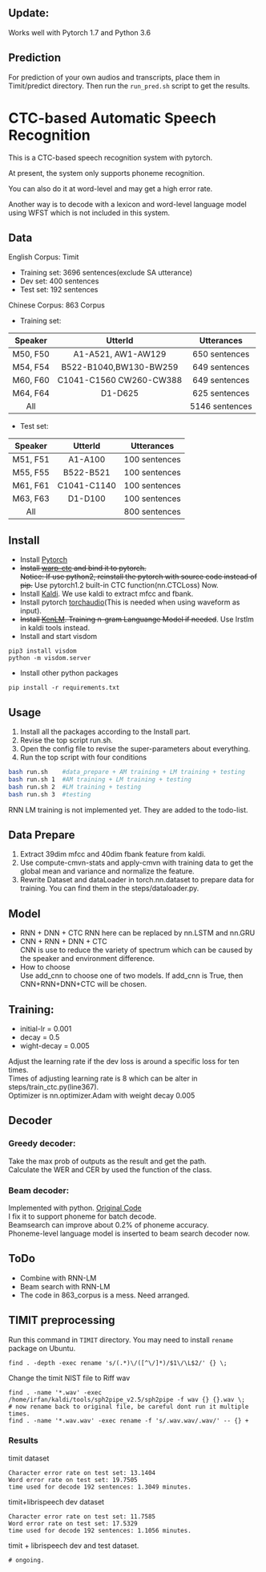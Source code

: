 ## Update:
Works well with Pytorch 1.7 and Python 3.6

## Prediction
For prediction of your own audios and transcripts, place them in Timit/predict directory. Then run the
`run_pred.sh` script to get the results.

# CTC-based Automatic Speech Recognition
This is a CTC-based speech recognition system with pytorch.

At present, the system only supports phoneme recognition.  

You can also do it at word-level and may get a high error rate.

Another way is to decode with a lexicon and word-level language model using WFST which is not included in this system.

## Data
English Corpus: Timit
- Training set: 3696 sentences(exclude SA utterance)
- Dev set: 400 sentences
- Test set: 192 sentences

Chinese Corpus: 863 Corpus
- Training set:
  
|  Speaker |          UtterId         |   Utterances  |  
|   :-:    |           :-:            |      :-:      |  
| M50, F50 |   A1-A521, AW1-AW129     | 650 sentences |    
| M54, F54 | B522-B1040,BW130-BW259   | 649 sentences |   
| M60, F60 | C1041-C1560  CW260-CW388 | 649 sentences |   
| M64, F64 |         D1-D625          | 625 sentences |  
|   All    |                          |5146 sentences |   

- Test set:  

|  Speaker |   UtterId   |   Utterances  |  
|   :-:    |     :-:     |      :-:      |
| M51, F51 |   A1-A100   | 100 sentences | 
| M55, F55 |  B522-B521  | 100 sentences | 
| M61, F61 | C1041-C1140 | 100 sentences | 
| M63, F63 |   D1-D100   | 100 sentences | 
|   All    |             | 800 sentences |

## Install
- Install [Pytorch](http://pytorch.org/)
- ~~Install [warp-ctc](https://github.com/SeanNaren/warp-ctc) and bind it to pytorch.~~  
    ~~Notice: If use python2, reinstall the pytorch with source code instead of pip.~~
    Use pytorch1.2 built-in CTC function(nn.CTCLoss) Now.
- Install [Kaldi](https://github.com/kaldi-asr/kaldi). We use kaldi to extract mfcc and fbank.
- Install pytorch [torchaudio](https://github.com/pytorch/audio.git)(This is needed when using waveform as input).
- ~~Install [KenLM](https://github.com/kpu/kenlm). Training n-gram Languange Model if needed~~.
    Use Irstlm in kaldi tools instead.
- Install and start visdom
```
pip3 install visdom
python -m visdom.server
```
- Install other python packages
```
pip install -r requirements.txt
```

## Usage
1. Install all the packages according to the Install part.  
2. Revise the top script run.sh.  
4. Open the config file to revise the super-parameters about everything.  
5. Run the top script with four conditions
```bash
bash run.sh    #data_prepare + AM training + LM training + testing
bash run.sh 1  #AM training + LM training + testing
bash run.sh 2  #LM training + testing
bash run.sh 3  #testing
```
RNN LM training is not implemented yet. They are added to the todo-list.  

## Data Prepare
1. Extract 39dim mfcc and 40dim fbank feature from kaldi. 
2. Use compute-cmvn-stats and apply-cmvn with training data to get the global mean and variance and normalize the feature. 
3. Rewrite Dataset and dataLoader in torch.nn.dataset to prepare data for training. You can find them in the steps/dataloader.py.

## Model
- RNN + DNN + CTC 
    RNN here can be replaced by nn.LSTM and nn.GRU
- CNN + RNN + DNN + CTC  
    CNN is use to reduce the variety of spectrum which can be caused by the speaker and environment difference.
- How to choose  
    Use add_cnn to choose one of two models. If add_cnn is True, then CNN+RNN+DNN+CTC will be chosen.

## Training:
- initial-lr = 0.001
- decay = 0.5
- wight-decay = 0.005   

Adjust the learning rate if the dev loss is around a specific loss for ten times.  
Times of adjusting learning rate is 8 which can be alter in steps/train_ctc.py(line367).  
Optimizer is nn.optimizer.Adam with weight decay 0.005 

## Decoder
### Greedy decoder:
Take the max prob of outputs as the result and get the path.  
Calculate the WER and CER by used the function of the class.
### Beam decoder:
Implemented with python. [Original Code](https://github.com/githubharald/CTCDecoder)  
I fix it to support phoneme for batch decode.    
Beamsearch can improve about 0.2% of phoneme accuracy.  
Phoneme-level language model is inserted to beam search decoder now.  

## ToDo
- Combine with RNN-LM  
- Beam search with RNN-LM  
- The code in 863_corpus is a mess. Need arranged.

## TIMIT preprocessing
Run this command in `TIMIT` directory. You may need to install `rename` package on Ubuntu.
```shell script
find . -depth -exec rename 's/(.*)\/([^\/]*)/$1\/\L$2/' {} \;
```

Change the timit NIST file to Riff wav
```shell script
find . -name '*.wav' -exec /home/irfan/kaldi/tools/sph2pipe_v2.5/sph2pipe -f wav {} {}.wav \;
# now rename back to original file, be careful dont run it multiple times.
find . -name '*.wav.wav' -exec rename -f 's/.wav.wav/.wav/' -- {} +
```

### Results
timit dataset
```shell script
Character error rate on test set: 13.1404
Word error rate on test set: 19.7505
time used for decode 192 sentences: 1.3049 minutes.
```

timit+librispeech dev dataset
```shell script
Character error rate on test set: 11.7585
Word error rate on test set: 17.5329
time used for decode 192 sentences: 1.1056 minutes.
```

timit + librispeech dev and test dataset.
```shell script
# ongoing.
```